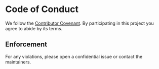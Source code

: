 # Code of Conduct

We follow the [Contributor Covenant](https://www.contributor-covenant.org/version/2/1/code_of_conduct/).
By participating in this project you agree to abide by its terms.

## Enforcement
For any violations, please open a confidential issue or contact the maintainers.
